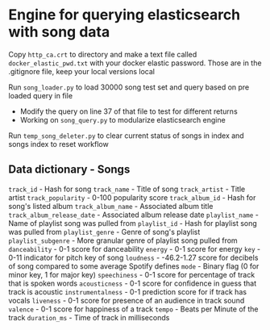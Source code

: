 # Engine for querying elasticsearch with song data

Copy `http_ca.crt` to directory and make a text file called `docker_elastic_pwd.txt` with your docker elastic password.
Those are in the .gitignore file, keep your local versions local

Run `song_loader.py` to load 30000 song test set and query based on pre loaded query in file
- Modify the query on line 37 of that file to test for different returns
- Working on `song_query.py` to modularize elasticsearch engine

Run `temp_song_deleter.py` to clear current status of songs in index and songs index to reset workflow

## Data dictionary - Songs
`track_id` - Hash for song
`track_name` - Title of song
`track_artist` - Title artist
`track_popularity` - 0-100 popularity score
`track_album_id` - Hash for song's listed album
`track_album_name` - Associated album title
`track_album_release_date` - Associated album release date
`playlist_name` - Name of playlist song was pulled from
`playlist_id` - Hash for playlist song was pulled from
`playlist_genre` - Genre of song's playlist
`playlist_subgenre` - More granular genre of playlist song pulled from
`danceability` - 0-1 score for danceability 
`energy` - 0-1 score for energy
`key` - 0-11 indicator for pitch key of song
`loudness` - -46.2-1.27 score for decibels of song compared to some average Spotify defines
`mode` - Binary flag (0 for minor key, 1 for major key)
`speechiness` - 0-1 score for percentage of track that is spoken words
`acousticness` - 0-1 score for confidence in guess that track is acoustic
`instrumentalness` - 0-1 prediction score for if track has vocals
`liveness` - 0-1 score for presence of an audience in track sound
`valence` - 0-1 score for happiness of a track
`tempo` - Beats per Minute of the track
`duration_ms` - Time of track in milliseconds
